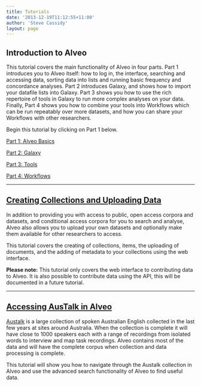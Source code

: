 ```yaml
---
title: Tutorials
date: '2013-12-19T11:12:55+11:00'
author: 'Steve Cassidy'
layout: page
---
```


## Introduction to Alveo

This tutorial covers the main functionality of Alveo in four parts. Part 1 introduces you to Alveo itself: how to log in, the interface, searching and accessing data, sorting data into lists and running basic frequency and concordance analyses. Part 2 introduces Galaxy, and shows how to import your datafile lists into Galaxy. Part 3 shows you how to use the rich repertoire of tools in Galaxy to run more complex analyses on your data. Finally, Part 4 shows you how to combine your tools into Workflows which can be run repeatably over more datasets, and how you can share your Workflows with other researchers.

Begin this tutorial by clicking on Part 1 below.

[Part 1: Alveo Basics](part-1-alveo-basics.md)

[Part 2: Galaxy](part-2-galaxy.md)

[Part 3: Tools](part-3-tools.md)

[Part 4: Workflows](part-4-workflows.md)

- - - - - -

## [Creating Collections and Uploading Data](creating-collections-and-uploading-data.md)

In addition to providing you with access to public, open access corpora and datasets, and conditional access corpora for you to search and analyse, Alveo also allows you to upload your own datasets and optionally make them available for other researchers to access.

This tutorial covers the creating of collections, items, the uploading of documents, and the adding of metadata to your collections using the web interface.

**Please note:** This tutorial only covers the web interface to contributing data to Alveo. It is also possible to contribute data using the API, this will be documented in a future tutorial.

- - - - - -

## [Accessing AusTalk in Alveo](accessing-austalk-in-alveo.md)

[Austalk](http://bigasc.edu.au/) is a large collection of spoken Australian English collected in the last few years at sites around Australia. When the collection is complete it will have close to 1000 speakers each with a range of recordings from isolated words to interview and map task recordings. Alveo contains most of the data and will have the complete corpus when collection and data processing is complete.

This tutorial will show you how to navigate through the Austalk collection in Alveo and use the advanced search functionality of Alveo to find useful data.